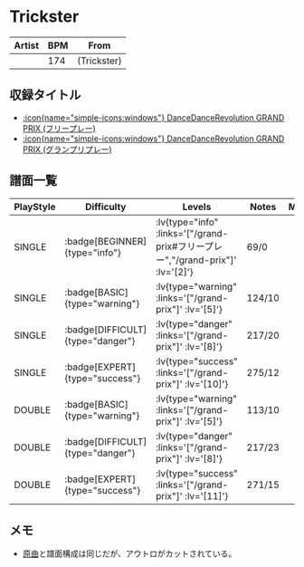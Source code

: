 # Trickster

|Artist|BPM|From|
|------|---|----|
||174|(Trickster)|

## 収録タイトル

- [ :icon{name="simple-icons:windows"} DanceDanceRevolution GRAND PRIX (フリープレー)](/grand-prix#フリープレー)
- [ :icon{name="simple-icons:windows"} DanceDanceRevolution GRAND PRIX (グランプリプレー)](/grand-prix)

## 譜面一覧

|PlayStyle|Difficulty|Levels|Notes|Movie|
|---------|----------|------|-----|-----|
|SINGLE| :badge[BEGINNER]{type="info"} | :lv{type="info" :links='["/grand-prix#フリープレー","/grand-prix"]' :lv='[2]'} |69/0||
|SINGLE| :badge[BASIC]{type="warning"} | :lv{type="warning" :links='["/grand-prix"]' :lv='[5]'} |124/10||
|SINGLE| :badge[DIFFICULT]{type="danger"} | :lv{type="danger" :links='["/grand-prix"]' :lv='[8]'} |217/20||
|SINGLE| :badge[EXPERT]{type="success"} | :lv{type="success" :links='["/grand-prix"]' :lv='[10]'} |275/12||
|DOUBLE| :badge[BASIC]{type="warning"} | :lv{type="warning" :links='["/grand-prix"]' :lv='[5]'} |113/10||
|DOUBLE| :badge[DIFFICULT]{type="danger"} | :lv{type="danger" :links='["/grand-prix"]' :lv='[8]'} |217/23||
|DOUBLE| :badge[EXPERT]{type="success"} | :lv{type="success" :links='["/grand-prix"]' :lv='[11]'} |271/15||

## メモ

- [原曲](/playstation2-jp/x/trickster)と譜面構成は同じだが、アウトロがカットされている。
